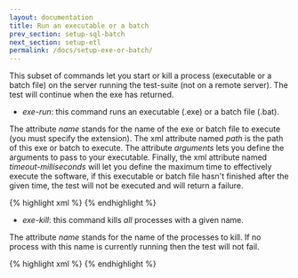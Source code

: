 ```yaml
---
layout: documentation
title: Run an executable or a batch
prev_section: setup-sql-batch
next_section: setup-etl
permalink: /docs/setup-exe-or-batch/
---
```

This subset of commands let you start or kill a process (executable or a batch file) on the server running the test-suite (not on a remote server). The test will continue when the exe has returned.

* *exe-run*: this command runs an executable (.exe) or a batch file (.bat).

The attribute *name* stands for the name of the exe or batch file to execute (you must specify the extension). The xml attribute named *path* is the path of this exe or batch to execute. The attribute *arguments* lets you define the arguments to pass to your executable. Finally, the xml attribute named *timeout-milliseconds* will let you define the maximum time to effectively execute the software, if this executable or batch file hasn't finished after the given time, the test will not be executed and will return a failure.

{% highlight xml %}
<setup>
  <exe-run
    name="MySoft.exe"
    path="C:\Program Files\Tools"
    arguments="-f -t -e"
    timeout-milliseconds="1000"
  />
</setup>
{% endhighlight %}

* *exe-kill*: this command kills *all* processes with a given name.

The attribute *name* stands for the name of the processes to kill. If no process with this name is currently running then the test will not fail.

{% highlight xml %}
<setup>
  <exe-kill
    name="PBiDesktop"
  />
</setup>
{% endhighlight %}
